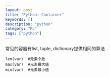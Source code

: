 ```yaml
---
layout: post
title: "Python: Container"
keywords: []
description: "python"
category: "PL"
tags: ["python"]
---
```


常见的容器有list, tuple, dictionary提供相同的算法
```
len(var)  #元素个数
max(var)  #元素最大值
min(var)  #元素最小值
```


